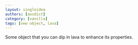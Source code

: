```yaml
---
layout: singleidea
authors: [aosdict]
category: [vanilla]
tags: [new object, lava]
---
```

Some object that you can dip in lava to enhance its properties.
